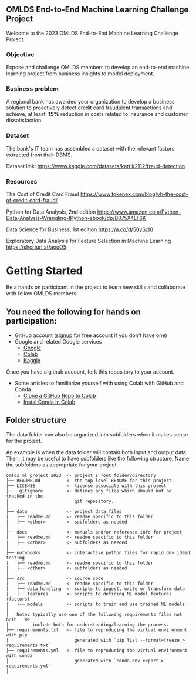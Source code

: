 ## OMLDS End-to-End Machine Learning Challenge Project

Welcome to the 2023 OMLDS End-to-End Machine Learning Challenge Project.

### Objective

Expose and challenge OMLDS members to develop an end-to-end machine learning project from business insights to model deployment.

### Business problem

A regional bank has awarded your organization to develop a business solution to proactively detect credit card fraudulent transactions and achieve, at least, **15%** reduction in costs related to insurance and customer dissatisfaction.

### Dataset

The bank's IT team has assembled a dataset with the relevant factors extracted from their DBMS.

Dataset link: https://www.kaggle.com/datasets/kartik2112/fraud-detection

### Resources

The Cost of Credit Card Fraud https://www.tokenex.com/blog/vh-the-cost-of-credit-card-fraud/

Python for Data Analysis, 2nd edition https://www.amazon.com/Python-Data-Analysis-Wrangling-IPython-ebook/dp/B075X4LT6K

Data Science for Business, 1st edition https://a.co/d/50yScI0

Exploratory Data Analysis for Feature Selection in Machine Learning https://shorturl.at/aouO5

# Getting Started
Be a hands on participant in the project to learn new skills and collaborate 
with fellow OMLDS members.  
## You need the following for hands on participation:
* GitHub account ([signup](https://github.com/signup) for free account if you don't have one)
* Google and related Google services
  * [Google](https://accounts.google.com/signup)
  * [Colab](https://colab.research.google.com/) 
  * [Kaggle](https://www.kaggle.com/account/login)

Once you have a github account, fork this repository to your account.

* Some articles to familiarize yourself with using Colab with GitHub and Conda
  * [Clone a GitHub Repo to Colab](https://www.geeksforgeeks.org/how-to-clone-github-repository-and-push-changes-in-colaboratory/)
  * [Instal Conda in Colab](https://inside-machinelearning.com/en/how-to-install-use-conda-on-google-colab/)


## Folder structure
The data folder can also be organized into subfolders when it makes sense for 
the project.  

An example is when the data folder will contain both input and output data.  
Then, it may be useful to have subfolders like the following structure.  Name 
the subfolders as appropriate for your project.

```
omlds_ml_project_2023  <- project's root folder/directory
├── README.md          <- the top-level README for this project.
├── LICENSE            <- license associate with this project
├── .gitignore         <- defines any files which should not be tracked in the 
│                         git repository.
│
├── data               <- project data files 
|   ├── readme.md      <- readme specific to this folder
|   ├── <other>        <- subfolders as needed
│
├── docs               <- manuals and/or reference info for project 
|   ├── readme.md      <- readme specific to this folder 
|   ├── <other>        <- subfolders as needed
│
├── notebooks          <- interactive python files for rapid dev idead testing
|   ├── readme.md      <- readme specific to this folder
|   ├── <other>        <- subfolders as needed
│
├── src                <- source code 
|   ├── readme.md      <- readme specific to this folder 
|   ├── data_handling  <- scripts to ingest, write or transform data 
|   ├── features       <- scripts to defining ML model features (factors)
|   ├── models         <- scripts to train and use trained ML models
│
│   Note: typically use one of the following requirements files not both.  We 
|         include both for understanding/learning the process.
├── requirements.txt   <- file to reproducing the virtual environment with pip
│                         generated with `pip list --format=freeze > requirements.txt`
├── requirements.yml   <- file to reproducing the virtual environment with conda
│                         generated with `conda env export > requirements.yml`
│                         

```
